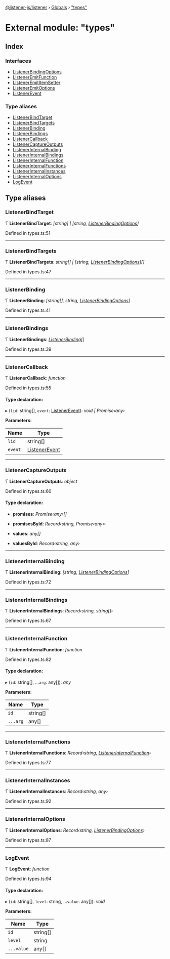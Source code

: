 [@listener-js/listener](../README.md) › [Globals](../globals.md) › ["types"](_types_.md)

# External module: "types"

## Index

### Interfaces

* [ListenerBindingOptions](../interfaces/_types_.listenerbindingoptions.md)
* [ListenerEmitFunction](../interfaces/_types_.listeneremitfunction.md)
* [ListenerEmitItemSetter](../interfaces/_types_.listeneremititemsetter.md)
* [ListenerEmitOptions](../interfaces/_types_.listeneremitoptions.md)
* [ListenerEvent](../interfaces/_types_.listenerevent.md)

### Type aliases

* [ListenerBindTarget](_types_.md#listenerbindtarget)
* [ListenerBindTargets](_types_.md#listenerbindtargets)
* [ListenerBinding](_types_.md#listenerbinding)
* [ListenerBindings](_types_.md#listenerbindings)
* [ListenerCallback](_types_.md#listenercallback)
* [ListenerCaptureOutputs](_types_.md#listenercaptureoutputs)
* [ListenerInternalBinding](_types_.md#listenerinternalbinding)
* [ListenerInternalBindings](_types_.md#listenerinternalbindings)
* [ListenerInternalFunction](_types_.md#listenerinternalfunction)
* [ListenerInternalFunctions](_types_.md#listenerinternalfunctions)
* [ListenerInternalInstances](_types_.md#listenerinternalinstances)
* [ListenerInternalOptions](_types_.md#listenerinternaloptions)
* [LogEvent](_types_.md#logevent)

## Type aliases

###  ListenerBindTarget

Ƭ **ListenerBindTarget**: *[string] | [string, [ListenerBindingOptions](../interfaces/_types_.listenerbindingoptions.md)]*

Defined in types.ts:51

___

###  ListenerBindTargets

Ƭ **ListenerBindTargets**: *string[] | [string, [ListenerBindingOptions](../interfaces/_types_.listenerbindingoptions.md)][]*

Defined in types.ts:47

___

###  ListenerBinding

Ƭ **ListenerBinding**: *[string[], string, [ListenerBindingOptions](../interfaces/_types_.listenerbindingoptions.md)]*

Defined in types.ts:41

___

###  ListenerBindings

Ƭ **ListenerBindings**: *[ListenerBinding](_types_.md#listenerbinding)[]*

Defined in types.ts:39

___

###  ListenerCallback

Ƭ **ListenerCallback**: *function*

Defined in types.ts:55

#### Type declaration:

▸ (`lid`: string[], `event`: [ListenerEvent](../interfaces/_types_.listenerevent.md)): *void | Promise‹any›*

**Parameters:**

Name | Type |
------ | ------ |
`lid` | string[] |
`event` | [ListenerEvent](../interfaces/_types_.listenerevent.md) |

___

###  ListenerCaptureOutputs

Ƭ **ListenerCaptureOutputs**: *object*

Defined in types.ts:60

#### Type declaration:

* **promises**: *Promise‹any›[]*

* **promisesById**: *Record‹string, Promise‹any››*

* **values**: *any[]*

* **valuesById**: *Record‹string, any›*

___

###  ListenerInternalBinding

Ƭ **ListenerInternalBinding**: *[string, [ListenerBindingOptions](../interfaces/_types_.listenerbindingoptions.md)]*

Defined in types.ts:72

___

###  ListenerInternalBindings

Ƭ **ListenerInternalBindings**: *Record‹string, string[]›*

Defined in types.ts:67

___

###  ListenerInternalFunction

Ƭ **ListenerInternalFunction**: *function*

Defined in types.ts:82

#### Type declaration:

▸ (`id`: string[], ...`arg`: any[]): *any*

**Parameters:**

Name | Type |
------ | ------ |
`id` | string[] |
`...arg` | any[] |

___

###  ListenerInternalFunctions

Ƭ **ListenerInternalFunctions**: *Record‹string, [ListenerInternalFunction](_types_.md#listenerinternalfunction)›*

Defined in types.ts:77

___

###  ListenerInternalInstances

Ƭ **ListenerInternalInstances**: *Record‹string, any›*

Defined in types.ts:92

___

###  ListenerInternalOptions

Ƭ **ListenerInternalOptions**: *Record‹string, [ListenerBindingOptions](../interfaces/_types_.listenerbindingoptions.md)›*

Defined in types.ts:87

___

###  LogEvent

Ƭ **LogEvent**: *function*

Defined in types.ts:94

#### Type declaration:

▸ (`id`: string[], `level`: string, ...`value`: any[]): *void*

**Parameters:**

Name | Type |
------ | ------ |
`id` | string[] |
`level` | string |
`...value` | any[] |

